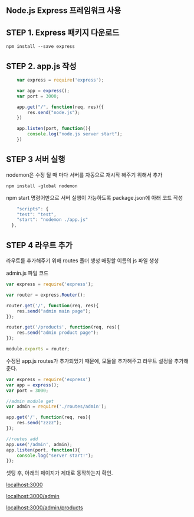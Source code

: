 ## **Node.js Express 프레임워크 사용**

## STEP 1. Express 패키지 다운로드

    npm install --save express

## STEP 2. app.js 작성

```javascript
    var express = require('express');

    var app = express();
    var port = 3000;

    app.get("/", function(req, res){{
        res.send("node.js");
    })

    app.listen(port, function(){
        console.log("node.js server start");
    })
```

## STEP 3 서버 실행

nodemon은 수정 될 때 마다 서버를 자동으로 재시작 해주기 위해서 추가

    npm install -global nodemon


npm start 명령어만으로 서버 실행이 가능하도록 package.json에 아래 코드 작성
```javascript
    "scripts": {
    "test": "test",
    "start": "nodemon ./app.js"
  },
```
## STEP 4 라우트 추가

라우트를 추가해주기 위해 routes 폴더 생성
매핑할 이름의 js 파일 생성

admin.js 파일 코드

```javascript
var express = require('express');

var router = express.Router();

router.get('/', function(req, res){
    res.send("admin main page");
});

router.get('/products', function(req, res){
    res.send("admin product page");
});

module.exports = router;
```

수정된 app.js
routes가 추가되었기 때문에, 모듈을 추가해주고 라우트 설정을 추가해준다.

```javascript
var express = require('express')
var app = express();
var port = 3000;

//admin module get
var admin = require('./routes/admin');

app.get('/', function(req, res){
    res.send("zzzz");
});

//routes add
app.use('/admin', admin);
app.listen(port, function(){
    console.log("server start!");
});
```

셋팅 후, 아래의 페이지가 제대로 동작하는지 확인.

[localhost:3000](localhost:3000)

[localhost:3000/admin](localhost:3000/admin)

[localhost:3000/admin/products](localhost:3000/admin/products)



